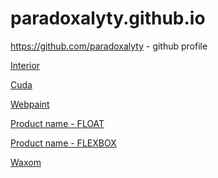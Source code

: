 # paradoxalyty.github.io

https://github.com/paradoxalyty - github profile

<a href="https://paradoxalyty.github.io/interior/">Interior</a>

<a href="https://paradoxalyty.github.io/cuda/">Cuda</a>

<a href="https://paradoxalyty.github.io/webpaint/">Webpaint</a>

<a href="https://paradoxalyty.github.io/product_name-FLOAT/">Product name - FLOAT</a>

<a href="https://paradoxalyty.github.io/product_name-FLEXBOX/">Product name - FLEXBOX</a>

<a href="https://paradoxalyty.github.io/waxom/">Waxom</a>
